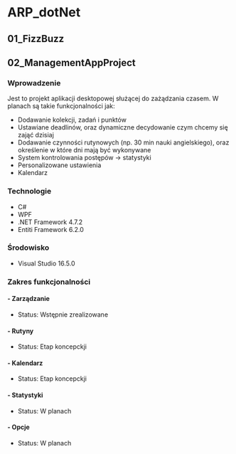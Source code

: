 # ARP_dotNet
## 01_FizzBuzz

## 02_ManagementAppProject
### Wprowadzenie

Jest to projekt aplikacji desktopowej służącej do zażądzania czasem. W planach są takie
funkcjonalności jak:

  - Dodawanie kolekcji, zadań i punktów
  - Ustawiane deadlinów, oraz dynamiczne decydowanie czym chcemy się zająć dzisiaj
  - Dodawanie czynności rutynowych (np. 30 min nauki angielskiego), oraz określenie w które
    dni mają być wykonywane
  - System kontrolowania postępów -> statystyki
  - Personalizowane ustawienia
  - Kalendarz

### Technologie

- C#
- WPF
- .NET Framework 4.7.2
- Entiti Framework 6.2.0

### Środowisko

- Visual Studio 16.5.0 

### Zakres funkcjonalności
#### - Zarządzanie
- Status: Wstępnie zrealizowane
#### - Rutyny
- Status: Etap koncepckji
#### - Kalendarz
- Status: Etap koncepckji
#### - Statystyki
- Status: W planach
#### - Opcje
- Status: W planach

